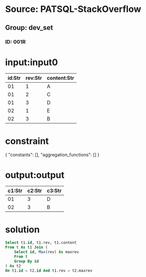 # Source: PATSQL-StackOverflow
## Group: dev_set
### ID: 001R

# input:input0

| id:Str | rev:Str | content:Str |
|---|---|---|
| 01 | 1 | A |
| 01 | 2 | C |
| 01 | 3 | D |
| 02 | 1 | E |
| 02 | 3 | B |

# constraint

{
  "constants": [],
  "aggregation_functions": []
}

# output:output

| c1:Str | c2:Str | c3:Str |
|---|---|---|
| 01 | 3 | D |
| 02 | 3 | B |

# solution

```sql
Select t1.id, t1.rev, t1.content
From t As t1 Join (
    Select id, Max(rev) As maxrev
    From t
    Group By id
) As t2
On t1.id = t2.id And t1.rev = t2.maxrev
```
